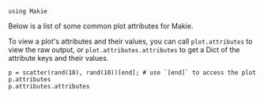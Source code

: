 ```@setup plot_attributes
using Makie
```

Below is a list of some common plot attributes for Makie.

To view a plot's attributes and their values, you can call `plot.attributes` to view the raw output,
or `plot.attributes.attributes` to get a Dict of the attribute keys and their values.

```@example plot_attributes
p = scatter(rand(10), rand(10))[end]; # use `[end]` to access the plot
p.attributes
p.attributes.attributes
```
